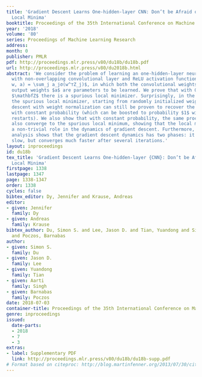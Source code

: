 ```yaml
---
title: 'Gradient Descent Learns One-hidden-layer CNN: Don’t be Afraid of Spurious
  Local Minima'
booktitle: Proceedings of the 35th International Conference on Machine Learning
year: '2018'
volume: '80'
series: Proceedings of Machine Learning Research
address: 
month: 0
publisher: PMLR
pdf: http://proceedings.mlr.press/v80/du18b/du18b.pdf
url: http://proceedings.mlr.press/v80/du2018b.html
abstract: 'We consider the problem of learning an one-hidden-layer neural network
  with non-overlapping convolutional layer and ReLU activation function, i.e., $f(Z;
  w, a) = \sum_j a_jσ(w^⊤Z_j)$, in which both the convolutional weights $w$ and the
  output weights $a$ are parameters to be learned. We prove that with Gaussian input
  $\mathbfZ$ there is a spurious local minimizer. Surprisingly, in the presence of
  the spurious local minimizer, starting from randomly initialized weights, gradient
  descent with weight normalization can still be proven to recover the true parameters
  with constant probability (which can be boosted to probability $1$ with multiple
  restarts). We also show that with constant probability, the same procedure could
  also converge to the spurious local minimum, showing that the local minimum plays
  a non-trivial role in the dynamics of gradient descent. Furthermore, a quantitative
  analysis shows that the gradient descent dynamics has two phases: it starts off
  slow, but converges much faster after several iterations.'
layout: inproceedings
id: du18b
tex_title: 'Gradient Descent Learns One-hidden-layer {CNN}: Don’t be Afraid of Spurious
  Local Minima'
firstpage: 1338
lastpage: 1347
page: 1338-1347
order: 1338
cycles: false
bibtex_editor: Dy, Jennifer and Krause, Andreas
editor:
- given: Jennifer
  family: Dy
- given: Andreas
  family: Krause
bibtex_author: Du, Simon S. and Lee, Jason D. and Tian, Yuandong and Singh, Aarti
  and Poczos, Barnabas
author:
- given: Simon S.
  family: Du
- given: Jason D.
  family: Lee
- given: Yuandong
  family: Tian
- given: Aarti
  family: Singh
- given: Barnabas
  family: Poczos
date: 2018-07-03
container-title: Proceedings of the 35th International Conference on Machine Learning
genre: inproceedings
issued:
  date-parts:
  - 2018
  - 7
  - 3
extras:
- label: Supplementary PDF
  link: http://proceedings.mlr.press/v80/du18b/du18b-supp.pdf
# Format based on citeproc: http://blog.martinfenner.org/2013/07/30/citeproc-yaml-for-bibliographies/
---
```

